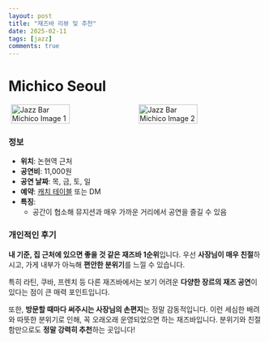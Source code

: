 ```yaml
---
layout: post
title: "재즈바 리뷰 및 추천"
date: 2025-02-11
tags: [jazz]
comments: true
---
```


# Michico Seoul

<div style="display: flex; justify-content: center; gap: 10px;">
    <img src="../assets/img/jazz/michico1.png" alt="Jazz Bar Michico Image 1" style="width: 48%;">
    <img src="../assets/img/jazz/michico2.png" alt="Jazz Bar Michico Image 2" style="width: 48%;">
</div>

### 정보
- **위치**: 논현역 근처
- **공연비**: 11,000원
- **공연 날짜**: 목, 금, 토, 일
- **예약**: [캐치 테이블](https://app.catchtable.co.kr/ct/shop/michiko?from=share&type=DINING) 또는 DM
- **특징**:
    - 공간이 협소해 뮤지션과 매우 가까운 거리에서 공연을 즐길 수 있음

### 개인적인 후기
**내 기준, 집 근처에 있으면 좋을 것 같은 재즈바 1순위**입니다. 우선 **사장님이 매우 친절**하시고, 가게 내부가 아늑해 **편안한 분위기**를 느낄 수 있습니다.

특히 라틴, 쿠바, 프렌치 등 다른 재즈바에서는 보기 어려운 **다양한 장르의 재즈 공연**이 있다는 점이 큰 매력 포인트입니다.

또한, **방문할 때마다 써주시는 사장님의 손편지**는 정말 감동적입니다. 이런 세심한 배려와 따뜻한 분위기로 인해, 꼭 오래오래 운영되었으면 하는 재즈바입니다. 분위기와 친절함만으로도 **정말 강력히 추천**하는 곳입니다!

